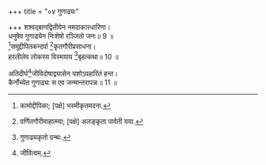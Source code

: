 +++
title = "०४ गुणाढ्यः"

+++
शश्वद्बाणद्वितीयेन नमदाकारधारिणा।  
धनुषेव गुणाढ्येन निःशेषो रञ्जितो जनः॥ 9 ॥  
[^5]समुद्दीपितकन्दर्पा [^6]कृतगौरीप्रसाधना।  
हरलीलेव लोकस्य विस्मयाय [^7]बृहत्कथा॥ 10 ॥  


[^5]: कामोद्दीपिका; [पक्षे] भस्मीकृतमदना.


[^6]: वर्णितगौरीमाहात्म्या; [पक्षे] अलङ्कृता पार्वती यया.


[^7]: गुणाढ्यकृतो ग्रन्थः.
 
अतिदीर्घ[^8]जीविदोषाद्व्यासेन यशोऽपहारितं हन्त।  
कैर्नोच्येत गुणाढ्यः स एव जन्मान्तरापन्नः॥ 11 ॥  


[^8]: जीवित्वम्.
 